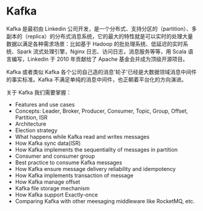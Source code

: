 # Kafka

Kafka 是最初由 Linkedin 公司开发，是一个分布式、支持分区的（partition）、多副本的（replica）的分布式消息系统，它的最大的特性就是可以实时的处理大量数据以满足各种需求场景：比如基于 Hadoop 的批处理系统、低延迟的实时系统、Spark 流式处理引擎，Nginx 日志、访问日志，消息服务等等，用 Scala 语言编写，Linkedin 于 2010 年贡献给了 Apache 基金会并成为顶级开源项目。

Kafka 或者类似 Kafka 各个公司自己造的消息'轮子'已经是大数据领域消息中间件的事实标准。Kafka 不满足单纯的消息中间件，也正朝着平台化的方向演进。

关于 Kafka 我们需要掌握：

- Features and use cases
- Concepts: Leader, Broker, Producer, Consumer, Topic, Group, Offset, Partition, ISR
- Architecture
- Election strategy
- What happens while Kafka read and writes messages
- How Kafka sync data(ISR)
- How Kafka implements the sequentiality of messages in partition
- Consumer and consumer group
- Best practice to consume Kafka messages
- How Kafka ensure message delivery reliability and idempotency
- How Kafka implements transaction of message
- How Kafka manage offset
- Kafka file storage mechanism
- How Kafka support Exactly-once
- Comparing Kafka with other meesaging middleware like RocketMQ, etc.
